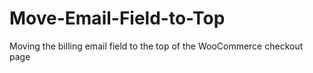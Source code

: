 # Move-Email-Field-to-Top
Moving the billing email field to the top of the WooCommerce checkout page
